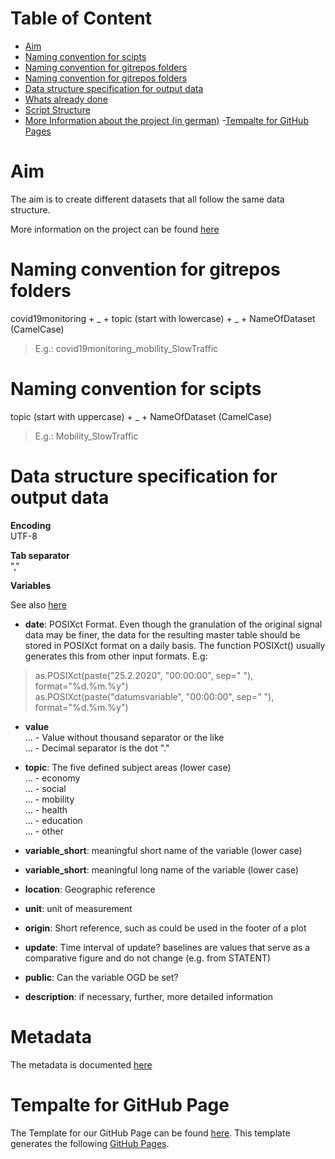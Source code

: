 # Table of Content
- [Aim](https://github.com/statistikZH/monitoring_covid19/tree/master#aim)
- [Naming convention for scipts](https://github.com/statistikZH/monitoring_covid19/tree/master#naming-convention-for-scipts)
- [Naming convention for gitrepos folders](https://github.com/statistikZH/monitoring_covid19/tree/master#naming-convention-for-gitrepos-folders)
- [Naming convention for gitrepos folders](https://github.com/statistikZH/monitoring_covid19/tree/master#naming-convention-for-scripts)
- [Data structure specification for output data](https://github.com/statistikZH/monitoring_covid19/tree/master#data-structure-specification-for-output-data)
- [Whats already done](https://github.com/statistikZH/monitoring_covid19/tree/master#whats-already-done)
- [Script Structure](https://github.com/statistikZH/monitoring_covid19/tree/master#script-structure)
- [More Information about the project (in german)](https://github.com/statistikZH/monitoring_covid19/tree/master#More-Information-about-the-project-(in-german))
-[Tempalte for GitHub Pages]()

# Aim
The aim is to create different datasets that all follow the same data structure. 

More information on the project can be found [here](https://bit.ly/2UbzLdv)

# Naming convention for gitrepos folders
covid19monitoring  + _ +   topic (start with lowercase)  + _ +  NameOfDataset (CamelCase)<br>
>E.g.: covid19monitoring_mobility_SlowTraffic

# Naming convention for scipts
topic (start with uppercase) + _ +  NameOfDataset (CamelCase) <br>
> E.g.: Mobility_SlowTraffic

# Data structure specification for output data

**Encoding**<br>
UTF-8 <br>

**Tab separator**<br>
"," <br>

**Variables**<br>

See also [here](https://docs.google.com/spreadsheets/d/16bmV79jLgKt_miaFbQpSAcGBkqYA0pWXbmFviaTZUuk/edit#gid=0)

- **date**: POSIXct Format. Even though the granulation of the original signal data may be finer, the data for the resulting master table should be stored in POSIXct format on a daily basis. The function POSIXct() usually generates this from other input formats. E.g:<br>
> as.POSIXct(paste("25.2.2020", "00:00:00", sep=" "), format="%d.%m.%y")  
> as.POSIXct(paste("datumsvariable", "00:00:00", sep=" "), format="%d.%m.%y")	 

- **value** <br>
... - Value without thousand separator or the like  <br>
... - Decimal separator is the dot "."<br>

- **topic**: The five defined subject areas (lower case) <br>
... - economy <br>
... - social <br>
... - mobility <br>
... - health <br>
... - education <br>
... - other <br>

- **variable_short**: meaningful short name of the variable (lower case) <br>

- **variable_short**: meaningful long name of the variable (lower case) <br>

- **location**: Geographic reference <br>

- **unit**: unit of measurement <br>

- **origin**: Short reference, such as could be used in the footer of a plot <br>

- **update**: Time interval of update? baselines are values that serve as a comparative figure and do not change (e.g. from STATENT) <br>

- **public**: Can the variable OGD be set? <br>	

- **description**: if necessary, further, more detailed information  <br>

# Metadata

The metadata is documented [here](https://docs.google.com/spreadsheets/d/1AXn18Cz-DJATHCsc_zfyHReWdK0FGjbcbLxxIgjGulg/edit#gid=2058194538)

# Tempalte for GitHub Page

The Template for our GitHub Page can be found [here](https://github.com/statistikZH/covid19monitoring/blob/master/Template_GitHubPages.Rmd). This template generates the following [GitHub Pages](https://statistikzh.github.io/covid19monitoring/). 

